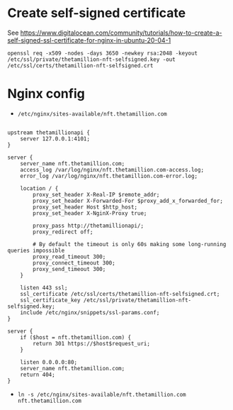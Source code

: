 
# Create self-signed certificate
See https://www.digitalocean.com/community/tutorials/how-to-create-a-self-signed-ssl-certificate-for-nginx-in-ubuntu-20-04-1
```
openssl req -x509 -nodes -days 3650 -newkey rsa:2048 -keyout /etc/ssl/private/thetamillion-nft-selfsigned.key -out /etc/ssl/certs/thetamillion-nft-selfsigned.crt
```

# Nginx config

- `/etc/nginx/sites-available/nft.thetamillion.com`

```

upstream thetamillionapi {
    server 127.0.0.1:4101;
}

server {
    server_name nft.thetamillion.com;
    access_log /var/log/nginx/nft.thetamillion.com-access.log;
    error_log /var/log/nginx/nft.thetamillion.com-error.log;

    location / {
        proxy_set_header X-Real-IP $remote_addr;
        proxy_set_header X-Forwarded-For $proxy_add_x_forwarded_for;
        proxy_set_header Host $http_host;
        proxy_set_header X-NginX-Proxy true;

        proxy_pass http://thetamillionapi/;
        proxy_redirect off;

        # By default the timeout is only 60s making some long-running queries impossible
        proxy_read_timeout 300;
        proxy_connect_timeout 300;
        proxy_send_timeout 300;
    }
 
    listen 443 ssl;
    ssl_certificate /etc/ssl/certs/thetamillion-nft-selfsigned.crt;
    ssl_certificate_key /etc/ssl/private/thetamillion-nft-selfsigned.key;
    include /etc/nginx/snippets/ssl-params.conf;
}

server {
    if ($host = nft.thetamillion.com) {
        return 301 https://$host$request_uri;
    }

    listen 0.0.0.0:80;
    server_name nft.thetamillion.com;
    return 404;
}

```

- `ln -s /etc/nginx/sites-available/nft.thetamillion.com nft.thetamillion.com`